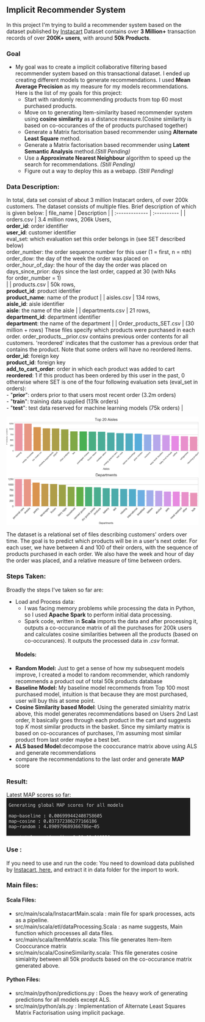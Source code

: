 ## Implicit Recommender System
In this project I'm trying to build a recommender system based on the dataset published by [Instacart](https://www.instacart.com/datasets/grocery-shopping-2017)
Dataset contains over **3 Million+** transaction records of over **200K+ users**, with around **50k Products**.

### Goal
- My goal was to create a implicit collaborative filtering based recommender system based on this transactional dataset. I ended up creating different models to generate recommendations. I used **Mean Average Precision** as my measure for my models recommendations. Here is the list of my goals for this project:
    - Start with randomly recommending products from top 60 most purchased products.
    - Move on to generating Item-similarity based recommender system using **cosine similarity** as a distance measure.(Cosine similarity is based on co-occurances of the of products purchased together)
    - Generate a Matrix factorisation based recommender using **Alternate Least Square** method.
    - Generate a Matrix factorisation based recommender using **Latent Semantic Analysis** method._(Still Pending)_
    - Use a **Approximate Nearest Neighbour** algorithm to speed up the search for recommendations. _(Still Pending)_
    - Figure out a way to deploy this as a webapp. _(Still Pending)_

### Data Description:
In total, data set consist of about 3 million Instacart orders, of over 200k customers. The dataset consists of multiple files. Brief description of which is given below:
| file_name       | Description |
| :------------- | :---------- | 
|  orders.csv    | 3.4 million rows, 206k Users,<br/>**order_id**: order identifier<br/>**user_id**: customer identifier<br/>eval_set: which evaluation set this order belongs in (see SET described below)<br/>order_number: the order sequence number for this user (1 = first, n = nth)<br/>order_dow: the day of the week the order was placed on<br/>order_hour_of_day: the hour of the day the order was placed on </br>days_since_prior: days since the last order, capped at 30 (with NAs for order_number = 1)</br>|
|   products.csv   | 50k rows,</br>**product_id**: product identifier</br>**product_name**: name of the product |
|   aisles.csv      | 134 rows,</br>**aisle_id**: aisle identifier</br> **aisle**: the name of the aisle    |
|   departments.csv  | 21 rows,<br/>**department_id**: department identifier</br>**department**: the name of the department    |
|   Order_products_SET.csv  | (30 million + rows) These files specify which products were purchased in each order. order_products__prior.csv contains previous order contents for all customers. 'reordered' indicates that the customer has a previous order that contains the product. Note that some orders will have no reordered items.</br>**order_id**: foreign key </br>**product_id**: foreign key </br>**add_to_cart_order**: order in which each product was added to cart </br>**reordered**: 1 if this product has been ordered by this user in the past, 0 otherwise where SET is one of the four following evaluation sets (eval_set in orders):</br>-  "**prior**": orders prior to that users most recent order (3.2m orders) </br> - "**train**": training data supplied (131k orders) </br> - "**test**": test data reserved for machine learning models (75k orders)  |

![dept vs Aisles product distribution](results/plots/AisleVsDepartment-Product_Count.png)

The dataset is a relational set of files describing customers' orders over time. The goal is to predict which products will be in a user's next order. For each user, we have between 4 and 100 of their orders, with the sequence of products purchased in each order. We also have the week and hour of day the order was placed, and a relative measure of time between orders.
 
### Steps Taken:
Broadly the steps I've taken so far are:
- Load and Process data: 
  - I was facing memory problems while processing the data in Python, so I used **Apache Spark** to perform initial data processing. 
  - Spark code, written in **Scala** imports the data and after processing it, outputs a co-occurance matrix of all the purchases for 200k users and calculates cosine similarities between all the products (based on co-occurances). It outputs the processed data in *.csv* format.
  #### Models:
 - **Random Model:** Just to get a sense of how my subsequent models improve, I created a model to random recommender, which randomly recommends a product out of total 50k products database
 - **Baseline Model:** My baseline model recommends from Top 100 most purchased model, intuition is that because they are most purchased, user will buy this at some point.
 - **Cosine Similarity based Model**: Using the generated simialrity matrix above, this model generates recommendations based on Users 2nd Last order, It basically goes through each product in the cart and suggests top _K_ most similar products in the basket. Since my similarty matrix is based on co-occurances of purchases, I'm assuming most similar product from last order maybe a best bet.
 - **ALS based Model**:decompose the cooccurance matrix above using ALS and generate recommendations
 - compare the recommendations to the last order and generate **MAP** score

### Result:
Latest MAP scores so far: <br/>
![Latest MAP score ](results/latest-scores.png)

### Use :
If you  need to use and run the code: You need to download data published by [Instacart, here.](https://www.instacart.com/datasets/grocery-shopping-2017)  and extract it in data folder for the import to work.</br>

### Main files:
#### Scala Files:
- src/main/scala/InstacartMain.scala : main file for spark processes, acts as a pipeline.
- src/main/scala/etl/dataProcessing.Scala : as name suggests, Main function which processes all data files.
- src/main/scala/ItemMatrix.scala: This file generates Item-Item Cooccurance matrix
- src/main/scala/CosineSimilarity.scala: This file generates cosine simialrity between all 50k products based on the co-occurance matrix generated above.

#### Python Files:
- src/main/python/predictions.py : Does the heavy work of generating predictions for all models except ALS.
- src/main/python/als.py : Implementation of Alternate Least Squares Matrix Factorisation using implicit package.
